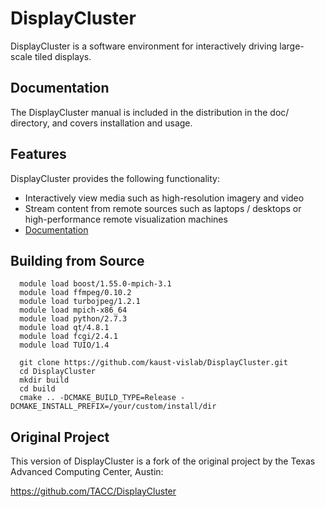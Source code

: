 # DisplayCluster

DisplayCluster is a software environment for interactively driving large-scale tiled displays.

## Documentation

The DisplayCluster manual is included in the distribution in the doc/ directory, and covers installation and usage.

## Features

DisplayCluster provides the following functionality:
* Interactively view media such as high-resolution imagery and video
* Stream content from remote sources such as laptops / desktops or high-performance remote visualization machines
* [Documentation](http://bluebrain.github.io/DisplayCluster-0.4/index.html)

## Building from Source 

```
  module load boost/1.55.0-mpich-3.1
  module load ffmpeg/0.10.2
  module load turbojpeg/1.2.1
  module load mpich-x86_64
  module load python/2.7.3
  module load qt/4.8.1
  module load fcgi/2.4.1
  module load TUIO/1.4

  git clone https://github.com/kaust-vislab/DisplayCluster.git
  cd DisplayCluster
  mkdir build
  cd build
  cmake .. -DCMAKE_BUILD_TYPE=Release -DCMAKE_INSTALL_PREFIX=/your/custom/install/dir
```

## Original Project

This version of DisplayCluster is a fork of the original project by the Texas Advanced Computing Center, Austin:

https://github.com/TACC/DisplayCluster
